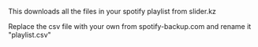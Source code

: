 This downloads all the files in your spotify playlist from slider.kz

Replace the csv file with your own from spotify-backup.com and rename it "playlist.csv"
